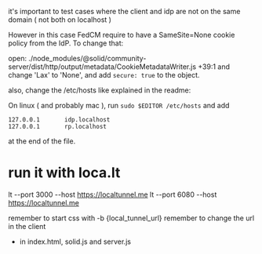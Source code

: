 
it's important to test cases where the client and idp are not on
the same domain ( not both on localhost )

However in this case FedCM require to have a SameSite=None cookie
policy from the IdP. To change that:

open:
 ./node_modules/@solid/community-server/dist/http/output/metadata/CookieMetadataWriter.js +39:1
 and change 'Lax' to 'None', and add `secure: true` to the object.

also, change the /etc/hosts like explained in the readme:


On linux ( and probably mac ), run `sudo $EDITOR /etc/hosts` and add
```
127.0.0.1       idp.localhost
127.0.0.1       rp.localhost
```
at the end of the file.

# run it with loca.lt

 lt --port 3000 --host https://localtunnel.me
 lt --port 6080 --host https://localtunnel.me

 remember to start css with -b {local_tunnel_url}
 remember to change the url in the client
  - in index.html, solid.js and server.js


